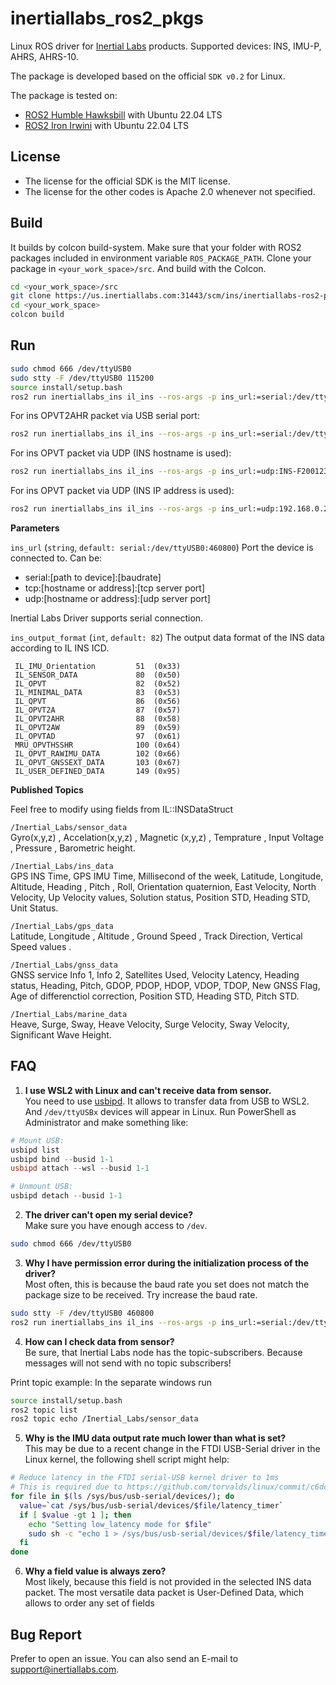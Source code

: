 # inertiallabs_ros2_pkgs
Linux ROS driver for [Inertial Labs](https://inertiallabs.com/) products.
Supported devices: INS, IMU-P, AHRS, AHRS-10.

The package is developed based on the official `SDK v0.2` for Linux.

The package is tested on:
- [ROS2 Humble Hawksbill](https://docs.ros.org/en/humble/Installation.html) with Ubuntu 22.04 LTS
- [ROS2 Iron Irwini](https://docs.ros.org/en/iron/Installation/Ubuntu-Install-Debs.html) with Ubuntu 22.04 LTS

## License
* The license for the official SDK is the MIT license.
* The license for the other codes is Apache 2.0 whenever not specified.

## Build
It builds by colcon build-system.
Make sure that your folder with ROS2 packages included in environment variable `ROS_PACKAGE_PATH`.
Clone your package in `<your_work_space>/src`.
And build with the Colcon.

```bash
cd <your_work_space>/src
git clone https://us.inertiallabs.com:31443/scm/ins/inertiallabs-ros2-pkgs.git
cd <your_work_space>
colcon build
```

## Run
```bash
sudo chmod 666 /dev/ttyUSB0
sudo stty -F /dev/ttyUSB0 115200
source install/setup.bash
ros2 run inertiallabs_ins il_ins --ros-args -p ins_url:=serial:/dev/ttyUSB0:115200 -p ins_output_format:=51
```

For ins OPVT2AHR packet via USB serial port:
```bash
ros2 run inertiallabs_ins il_ins --ros-args -p ins_url:=serial:/dev/ttyUSB0:115200 -p ins_output_format:=88
```
For ins OPVT packet via UDP (INS hostname is used):
```bash
ros2 run inertiallabs_ins il_ins --ros-args -p ins_url:=udp:INS-F2001234:23 -p ins_output_format:=82
```
For ins OPVT packet via UDP (INS IP address is used):
```bash
ros2 run inertiallabs_ins il_ins --ros-args -p ins_url:=udp:192.168.0.249:23 -p ins_output_format:=82
```

**Parameters**

`ins_url` (`string`, `default: serial:/dev/ttyUSB0:460800`)
Port the device is connected to. Can be:
- serial:[path to device]:[baudrate]
- tcp:[hostname or address]:[tcp server port]
- udp:[hostname or address]:[udp server port]

Inertial Labs Driver supports serial connection.

`ins_output_format` (`int`, `default: 82`)
The output data format of the INS data according to IL INS ICD.
```
 IL_IMU_Orientation         51  (0x33)
 IL_SENSOR_DATA             80  (0x50)
 IL_OPVT                    82  (0x52)
 IL_MINIMAL_DATA            83  (0x53)
 IL_QPVT                    86  (0x56)
 IL_OPVT2A                  87  (0x57)
 IL_OPVT2AHR                88  (0x58)
 IL_OPVT2AW                 89  (0x59)
 IL_OPVTAD                  97  (0x61)
 MRU_OPVTHSSHR              100 (0x64)
 IL_OPVT_RAWIMU_DATA        102 (0x66)
 IL_OPVT_GNSSEXT_DATA       103 (0x67)
 IL_USER_DEFINED_DATA       149 (0x95)
```

**Published Topics**

Feel free to modify using fields from IL::INSDataStruct

`/Inertial_Labs/sensor_data`  
Gyro(x,y,z) , Accelation(x,y,z) , Magnetic (x,y,z) , Temprature , Input Voltage , Pressure , Barometric height.

`/Inertial_Labs/ins_data`  
GPS INS Time, GPS IMU Time, Millisecond of the week, Latitude, Longitude, Altitude, Heading , Pitch , Roll, Orientation quaternion, East Velocity, North Velocity, Up Velocity values, Solution status, Position STD, Heading STD, Unit Status.

`/Inertial_Labs/gps_data`  
Latitude, Longitude , Altitude , Ground Speed , Track Direction,  Vertical Speed values .

`/Inertial_Labs/gnss_data`  
GNSS service Info 1, Info 2, Satellites Used, Velocity Latency, Heading status, Heading, Pitch, GDOP, PDOP, HDOP, VDOP, TDOP, New GNSS Flag, Age of differenctiol correction, Position STD, Heading STD, Pitch STD.

`/Inertial_Labs/marine_data`  
Heave, Surge, Sway, Heave Velocity, Surge Velocity, Sway Velocity, Significant Wave Height.


## FAQ
1. **I use WSL2 with Linux and can't receive data from sensor.**\
You need to use [usbipd](https://learn.microsoft.com/en-us/windows/wsl/connect-usb#install-the-usbipd-win-project). It allows to transfer data from USB to WSL2. And `/dev/ttyUSBx` devices will appear in Linux.
Run PowerShell as Administrator and make something like:
```powershell
# Mount USB:
usbipd list
usbipd bind --busid 1-1
usbipd attach --wsl --busid 1-1

# Unmount USB:
usbipd detach --busid 1-1
```

2. **The driver can't open my serial device?**\
Make sure you have enough access to `/dev`.
```bash
sudo chmod 666 /dev/ttyUSB0
```

3. **Why I have permission error during the initialization process of the driver?**\
Most often, this is because the baud rate you set does not match the package size to be received. Try increase the baud rate.
```bash
sudo stty -F /dev/ttyUSB0 460800
ros2 run inertiallabs_ins il_ins --ros-args -p ins_url:=serial:/dev/ttyUSB0:460800 -p ins_output_format:=88
```

4. **How can I check data from sensor?**\
Be sure, that Inertial Labs node has the topic-subscribers. Because messages will not send with no topic subscribers!

Print topic example:
In the separate windows run
```bash
source install/setup.bash
ros2 topic list
ros2 topic echo /Inertial_Labs/sensor_data
```

5. **Why is the IMU data output rate much lower than what is set?**\
This may be due to a recent change in the FTDI USB-Serial driver in the Linux kernel, the following shell script might help:
```bash
# Reduce latency in the FTDI serial-USB kernel driver to 1ms
# This is required due to https://github.com/torvalds/linux/commit/c6dce262
for file in $(ls /sys/bus/usb-serial/devices/); do
  value=`cat /sys/bus/usb-serial/devices/$file/latency_timer`
  if [ $value -gt 1 ]; then
    echo "Setting low_latency mode for $file"
    sudo sh -c "echo 1 > /sys/bus/usb-serial/devices/$file/latency_timer"
  fi
done
```

6. **Why a field value is always zero?**\
Most likely, because this field is not provided in the selected INS data packet. The most versatile data packet is User-Defined Data, which allows to order any set of fields

## Bug Report
Prefer to open an issue. You can also send an E-mail to support@inertiallabs.com.

